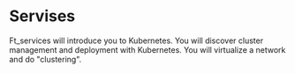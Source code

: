 # Servises
Ft_services will introduce you to Kubernetes. You will discover cluster management and deployment with Kubernetes. You will virtualize a network and do "clustering".

